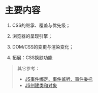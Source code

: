 # 主要内容

1. CSS的继承、覆盖与优先级；

2. 浏览器的呈现引擎；

3. DOM/CSS的变更与渲染变化；

4. 拓展：CSS换肤功能

> 其它参考：
>
> * [JS事件绑定、事件监听、事件委托](https://www.jb51.net/article/93752.htm#comments)
> * [JS创建类和对象](http://www.cnblogs.com/tiwlin/archive/2009/08/06/1540161.html)



